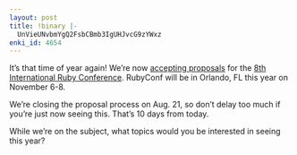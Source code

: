 ```yaml
---
layout: post
title: !binary |-
  UnVieUNvbmYgQ2FsbCBmb3IgUHJvcG9zYWxz
enki_id: 4654
---
```


It’s that time of year again! We’re now [accepting
proposals](http://rubyconf.org/proposals/new) for the [8th International
Ruby Conference](http://rubyconf.org). RubyConf will be in Orlando, FL
this year on November 6-8.

We’re closing the proposal process on Aug. 21, so don’t delay too much
if you’re just now seeing this. That’s 10 days from today.

While we’re on the subject, what topics would you be interested in
seeing this year?
